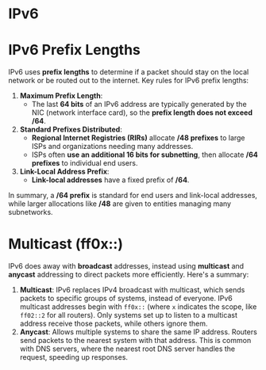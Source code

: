 # IPv6

# IPv6 Prefix Lengths

IPv6 uses **prefix lengths** to determine if a packet should stay on the local network or be routed out to the internet. Key rules for IPv6 prefix lengths:

1. **Maximum Prefix Length**:
    - The last **64 bits** of an IPv6 address are typically generated by the NIC (network interface card), so the **prefix length does not exceed /64**.
2. **Standard Prefixes Distributed**:
    - **Regional Internet Registries (RIRs)** allocate **/48 prefixes** to large ISPs and organizations needing many addresses.
    - ISPs often **use an additional 16 bits for subnetting**, then allocate **/64 prefixes** to individual end users.
3. **Link-Local Address Prefix**:
    - **Link-local addresses** have a fixed prefix of **/64**.

In summary, a **/64 prefix** is standard for end users and link-local addresses, while larger allocations like **/48** are given to entities managing many subnetworks.

# Multicast  (ff0x::)

IPv6 does away with **broadcast** addresses, instead using **multicast** and **anycast** addressing to direct packets more efficiently. Here's a summary:

1. **Multicast**: IPv6 replaces IPv4 broadcast with multicast, which sends packets to specific groups of systems, instead of everyone. IPv6 multicast addresses begin with `ff0x::` (where `x` indicates the scope, like `ff02::2` for all routers). Only systems set up to listen to a multicast address receive those packets, while others ignore them.
2. **Anycast**: Allows multiple systems to share the same IP address. Routers send packets to the nearest system with that address. This is common with DNS servers, where the nearest root DNS server handles the request, speeding up responses.